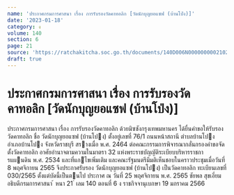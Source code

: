 ```yaml
---
name: 'ประกาศกรมการศาสนา เรื่อง การรับรองวัดคาทอลิก [วัดนักบุญยอแซฟ (บ้านโป่ง)]'
date: '2023-01-18'
category: ง
volume: 140
section: 6
page: 21
source: 'https://ratchakitcha.soc.go.th/documents/140D006N0000000002102.pdf'
draft: true
---
```


# ประกาศกรมการศาสนา เรื่อง การรับรองวัดคาทอลิก [วัดนักบุญยอแซฟ (บ้านโป่ง)]

ประกาศกรมการศาสนา เรื่อง การรับรองวัดคาทอลิก ด้วยมิซซังกรุงเทพมหานคร ได้ยื่นคําขอให้รับรองวัดคาทอลิก ชื่อ วัดนักบุญยอแซฟ (บ้านโปง) ตั้งอยู่เลขที่ 76/1 ถนนหน้าสถานี ตําบลบ้านโปง อําเภอบ้านโปง จังหวัดราชบุรี สรางเมื่อ พ.ศ. 2464 ต่อคณะกรรมการพิจารณากลั่นกรองคําขอจัดตั้งวัดคาทอลิก อาศัยอํานาจตามความในมาตรา 32 แห่งพระราชบัญญัติระเบียบบริหารราชการแผนดิน พ.ศ. 2534 และที่แกไขเพิ่มเติม และคณะรัฐมนตรีมีมติเห็นชอบในคราวประชุมเมื่อวันที่ 8 พฤศจิกายน 2565 จึงประกาศรับรอง วัดนักบุญยอแซฟ (บ้านโปง) เป็นวัดคาทอลิก ทะเบียนเลขที่ 030/2565 ตั้งแต่บัดนี้เป็นตนไป ประกาศ ณ วันที่ 25 พฤศจิกายน พ.ศ. 2565 ชัยพล สุขเอี่ยม อธิบดีกรมการศาสนา ้ หนา 21 ่ เลม 140 ตอนที่ 6 ง ราชกิจจานุเบกษา 19 มกราคม 2566
